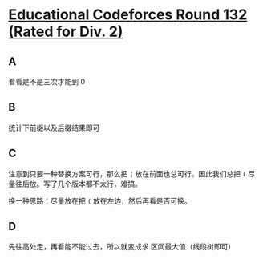 # [Educational Codeforces Round 132 (Rated for Div. 2)](https://codeforces.com/contest/1709)

## A

看看是不是三次才能到 0

## B

统计下前缀以及后缀结果即可

## C

注意到只要一种替换方案可行，那么把 `(` 放在前面也总可行。因此我们总把 `(` 尽量往后放。写了几个版本都不太行，难搞。

换一种思路：尽量放在把 `(` 放在左边，然后再看是否可换。

## D

先往高处走，再看能不能过去，所以就变成求 区间最大值（线段树即可）
